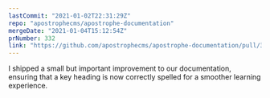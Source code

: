```yaml
---
lastCommit: "2021-01-02T22:31:29Z"
repo: "apostrophecms/apostrophe-documentation"
mergeDate: "2021-01-04T15:12:54Z"
prNumber: 332
link: "https://github.com/apostrophecms/apostrophe-documentation/pull/332"
---
```


I shipped a small but important improvement to our documentation, ensuring that a key heading is now correctly spelled for a smoother learning experience.